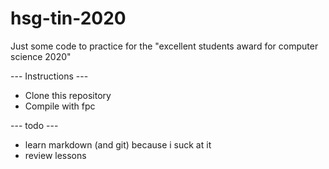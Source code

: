 # hsg-tin-2020
Just some code to practice for the "excellent students award for computer science 2020"

--- Instructions ---
- Clone this repository
- Compile with fpc

--- todo ---
- learn markdown (and git) because i suck at it
- review lessons
